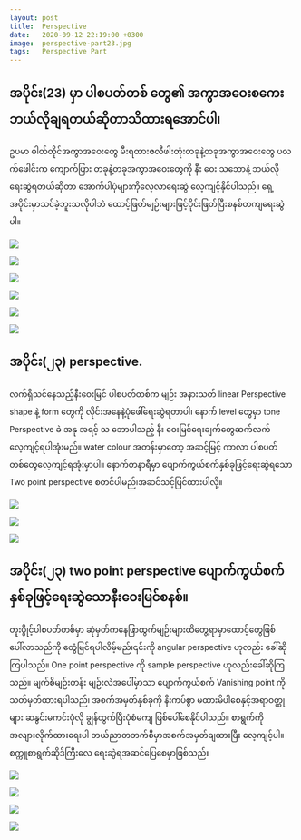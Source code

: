 ```yaml
---
layout: post
title:  Perspective
date:   2020-09-12 22:19:00 +0300
image:  perspective-part23.jpg
tags:   Perspective Part
---
```

## အပိုင်း(23) မှာ ပါစပတ်တစ် တွေ၏ အကွာအဝေးစကေးဘယ်လိုချရတယ်ဆိုတာသိထားရအောင်ပါ၊
ဥပမာ ဓါတ်တိုင်အကွာအဝေးတွေ မီးရထားဇလီဖါးတုံးတခုနဲ့တခုအကွာအဝေးတွေ ပလက်ဖေါင်းက
ကျောက်ပြား တခုနဲ့တခုအကွာအဝေးတွေကို နီး ဝေး သဘောနဲ့ ဘယ်လိုရေးဆွဲရတယ်ဆိုတာ အောက်ပါပုံများကိုလေ့လာရေးဆွဲ လေ့ကျင့်နိုင်ပါသည်။ ရှေ့အပိုင်းမှာသင်ခဲ့ဘူးသလိုပါဘဲ ထောင့်ဖြတ်မျဉ်းများဖြင့်ပိုင်းဖြတ်ပြီးစနစ်တကျရေးဆွဲပါ။

![]({{site.baseurl}}/img/perspective-part23/01-01.jpg)

![]({{site.baseurl}}/img/perspective-part23/01-02.jpg)

![]({{site.baseurl}}/img/perspective-part23/01-03.jpg)

![]({{site.baseurl}}/img/perspective-part23/01-04.jpg)

![]({{site.baseurl}}/img/perspective-part23/01-05.jpg)

![]({{site.baseurl}}/img/perspective-part23/01-06.jpg)

## အပိုင်း(၂၃) perspective.
လက်ရှိသင်နေသည့်နီးဝေးမြင် ပါစပတ်တစ်က မျဉ်း အနားသတ် linear Perspective shape နဲ့ form တွေကို လိုင်းအနေနဲ့ပုံဖေါ်ရေးဆွဲရတာပါ၊ နောက် level တွေမှာ tone Perspective ခဲ အနု အရင့် သ
ဘောပါသည့် နီး ဝေးမြင်ရေးချက်တွေဆက်လက်လေ့ကျင့်ရပါအုံးမည်။ water colour အတန်းမှာတော့ အဆင့်မြင့် ကာလာ ပါစပတ်တစ်တွေလေ့ကျင့်ရအုံးမှာပါ။ နောက်တနာရီမှာ ပျောက်ကွယ်စက်နှစ်ခုဖြင့်ရေးဆွဲရသော
Two point perspective စတင်ပါမည်၊အဆင်သင့်ပြင်ထားပါလို့။

![]({{site.baseurl}}/img/perspective-part23/02-01.jpg)

![]({{site.baseurl}}/img/perspective-part23/02-02.jpg)

![]({{site.baseurl}}/img/perspective-part23/02-03.jpg)

## အပိုင်း(၂၃) two point perspective ပျောက်ကွယ်စက်နှစ်ခုဖြင့်ရေးဆွဲသောနီးဝေးမြင်စနစ်။
တူးပွိုင့်ပါစပတ်တစ်မှာ ဆုံမှတ်ကနေဖြာထွက်မျဉ်းများထိတွေ့ရာမှာထောင့်တွေဖြစ်ပေါ်လာသည်ကို
တွေံမြင်ရပါလိမ့်မည်၊၎င်းကို angular perspective ဟုလည်း ခေါ်ဆိုကြပါသည်။ One point perspective ကို sample perspective ဟုလည်းခေါ်ဆိုကြသည်။ မျက်စိမျဉ်းတန်း မျဉ်းလဲအပေါ်မှာသာ ပျောက်ကွယ်စက် Vanishing point ကိုသတ်မှတ်ထားရပါသည်၊ အစက်အမှတ်နှစ်ခုကို နီးကပ်စွာ မထားမိပါစေနှင့်အရာဝတ္ထုများ ဆနွင်းမကင်းပုံလို ချွန်ထွက်ပြီးပုံစံမကျ ဖြစ်ပေါ်စေနိုင်ပါသည်။ စာရွက်ကိုအလျားလိုက်ထားရေးပါ ဘယ်ညာတဘက်စီမှာအစက်အမှတ်ချထားပြီး လေ့ကျင့်ပါ။ စက္ကူစာရွက်ဆိုဒ်ကြီးလေ ရေးဆွဲရအဆင်ပြေစေမှာဖြစ်သည်။

![]({{site.baseurl}}/img/perspective-part23/03-01.jpg)

![]({{site.baseurl}}/img/perspective-part23/03-02.jpg)

![]({{site.baseurl}}/img/perspective-part23/03-03.jpg)

![]({{site.baseurl}}/img/perspective-part23/03-04.jpg)
